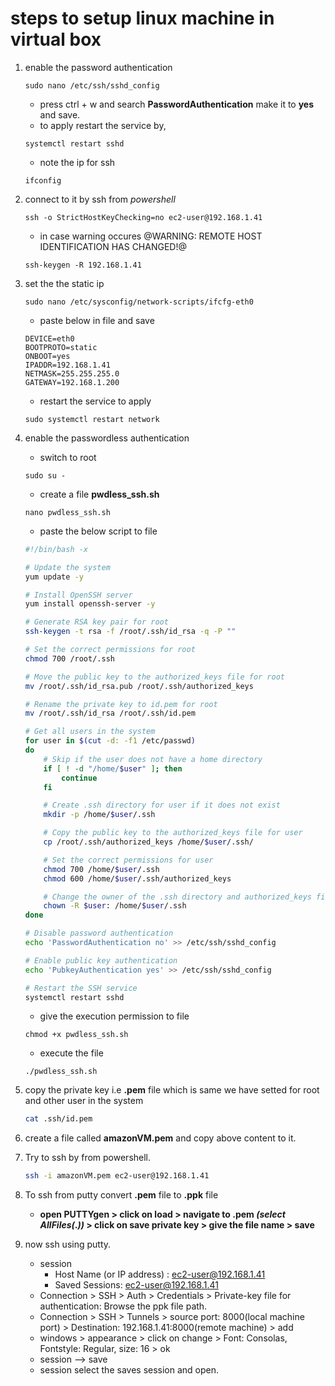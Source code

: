 # steps to setup linux machine in virtual box
1. enable the password authentication
   ```
   sudo nano /etc/ssh/sshd_config
   ```
   * press ctrl + w and search **PasswordAuthentication** make it to **yes** and save.
   * to apply restart the service by, 
   ```
   systemctl restart sshd
   ```
   * note the ip for ssh
   ```
   ifconfig
   ```
2. connect to it by ssh from *powershell*
   ```
   ssh -o StrictHostKeyChecking=no ec2-user@192.168.1.41
   ```
   * in case warning occures @WARNING: REMOTE HOST IDENTIFICATION HAS CHANGED!@
   ```
   ssh-keygen -R 192.168.1.41
   ```
3. set the the static ip
   ```
   sudo nano /etc/sysconfig/network-scripts/ifcfg-eth0
   ```
   * paste below in file and save
   ```
   DEVICE=eth0
   BOOTPROTO=static
   ONBOOT=yes
   IPADDR=192.168.1.41
   NETMASK=255.255.255.0
   GATEWAY=192.168.1.200
   ```
   * restart the service to apply
   ```
   sudo systemctl restart network
   ```
4. enable the passwordless authentication
   * switch to root
   ```
   sudo su -
   ```
   * create a file **pwdless_ssh.sh**
   ```
   nano pwdless_ssh.sh
   ```
   * paste the below script to file
   ```sh
   #!/bin/bash -x

   # Update the system
   yum update -y

   # Install OpenSSH server
   yum install openssh-server -y

   # Generate RSA key pair for root
   ssh-keygen -t rsa -f /root/.ssh/id_rsa -q -P ""

   # Set the correct permissions for root
   chmod 700 /root/.ssh

   # Move the public key to the authorized_keys file for root
   mv /root/.ssh/id_rsa.pub /root/.ssh/authorized_keys

   # Rename the private key to id.pem for root
   mv /root/.ssh/id_rsa /root/.ssh/id.pem

   # Get all users in the system
   for user in $(cut -d: -f1 /etc/passwd)
   do
       # Skip if the user does not have a home directory
       if [ ! -d "/home/$user" ]; then
           continue
       fi

       # Create .ssh directory for user if it does not exist
       mkdir -p /home/$user/.ssh

       # Copy the public key to the authorized_keys file for user
       cp /root/.ssh/authorized_keys /home/$user/.ssh/

       # Set the correct permissions for user
       chmod 700 /home/$user/.ssh
       chmod 600 /home/$user/.ssh/authorized_keys

       # Change the owner of the .ssh directory and authorized_keys file to the user
       chown -R $user: /home/$user/.ssh
   done

   # Disable password authentication
   echo 'PasswordAuthentication no' >> /etc/ssh/sshd_config

   # Enable public key authentication
   echo 'PubkeyAuthentication yes' >> /etc/ssh/sshd_config

   # Restart the SSH service
   systemctl restart sshd
   
   ```
   * give the execution permission to file
   ```
   chmod +x pwdless_ssh.sh
   ```
   * execute the file
   ```
   ./pwdless_ssh.sh
   ```
   
5. copy the private key i.e **.pem** file which is same we have setted for root and other user in the system
   ```sh
   cat .ssh/id.pem
   ```
6. create a file called **amazonVM.pem** and copy above content to it.
7. Try to ssh by from powershell.
   ```sh
   ssh -i amazonVM.pem ec2-user@192.168.1.41
   ```
8. To ssh from putty convert **.pem** file to **.ppk** file 
   * **open PUTTYgen > click on load > navigate to .pem *(select AllFiles(*.*))* > click on save private key > give the file name > save**
9. now ssh using putty.
    * session
      * Host Name (or IP address) : ec2-user@192.168.1.41
      * Saved Sessions: ec2-user@192.168.1.41
    * Connection > SSH > Auth > Credentials > Private-key file for authentication: Browse the ppk file path.
    * Connection > SSH > Tunnels > source port: 8000(local machine port) > Destination: 192.168.1.41:8000(remote machine) > add
    * windows > appearance > click on change > Font: Consolas, Fontstyle: Regular, size: 16 > ok
    * session --> save
    * session select the saves session and open.
   

